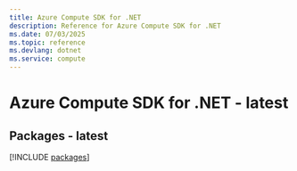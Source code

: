 ```yaml
---
title: Azure Compute SDK for .NET
description: Reference for Azure Compute SDK for .NET
ms.date: 07/03/2025
ms.topic: reference
ms.devlang: dotnet
ms.service: compute
---
```

# Azure Compute SDK for .NET - latest
## Packages - latest
[!INCLUDE [packages](compute-index.md)]